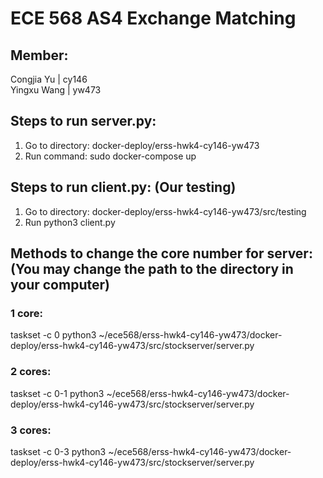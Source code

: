 # ECE 568 AS4 Exchange Matching
## Member:
Congjia Yu | cy146<br>
Yingxu Wang | yw473

## Steps to run server.py:
1. Go to directory: docker-deploy/erss-hwk4-cy146-yw473
2. Run command: sudo docker-compose up

## Steps to run client.py: (Our testing)
1. Go to directory: docker-deploy/erss-hwk4-cy146-yw473/src/testing
2. Run python3 client.py

## Methods to change the core number for server: (You may change the path to the directory in your computer)
### 1 core:
taskset -c 0 python3 ~/ece568/erss-hwk4-cy146-yw473/docker-deploy/erss-hwk4-cy146-yw473/src/stockserver/server.py
### 2 cores:
taskset -c 0-1 python3 ~/ece568/erss-hwk4-cy146-yw473/docker-deploy/erss-hwk4-cy146-yw473/src/stockserver/server.py
### 3 cores:
taskset -c 0-3 python3 ~/ece568/erss-hwk4-cy146-yw473/docker-deploy/erss-hwk4-cy146-yw473/src/stockserver/server.py

